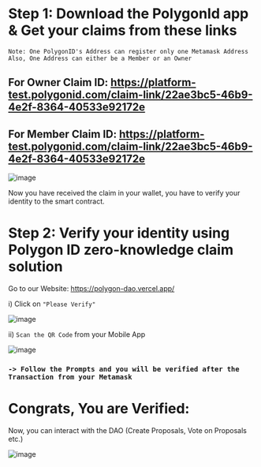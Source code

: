 # Step 1: Download the PolygonId app & Get your claims from these links

` Note: One PolygonID's Address can register only one Metamask Address
Also, One Address can either be a Member or an Owner `

## For Owner Claim ID: https://platform-test.polygonid.com/claim-link/22ae3bc5-46b9-4e2f-8364-40533e92172e

## For Member Claim ID: https://platform-test.polygonid.com/claim-link/22ae3bc5-46b9-4e2f-8364-40533e92172e

![image](https://user-images.githubusercontent.com/69587947/208851658-a87b5806-b925-469f-b841-dd2f08af8307.png)

Now you have received the claim in your wallet, you have to verify your identity to the smart contract.

# Step 2: Verify your identity using Polygon ID zero-knowledge claim solution

Go to our Website: https://polygon-dao.vercel.app/

i) Click on `"Please Verify"`

![image](https://user-images.githubusercontent.com/69587947/208848622-b9c881f0-1acd-455e-ae51-a949a778b781.png)

ii) `Scan the QR Code` from your Mobile App

![image](https://user-images.githubusercontent.com/69587947/208848368-f5a6094e-b860-4f6f-9fed-05733a55347d.png)

### `-> Follow the Prompts and you will be verified after the Transaction from your Metamask`

# Congrats, You are Verified:

Now, you can interact with the DAO (Create Proposals, Vote on Proposals etc.)

![image](https://user-images.githubusercontent.com/69587947/208853099-7095d9bc-94e3-425a-9cb3-a335cb3579c5.png)
